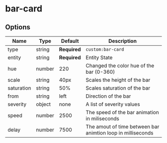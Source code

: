 # bar-card

## Options

| Name | Type | Default | Description
| ---- | ---- | ------- | -----------
| type | string | **Required** | `custom:bar-card`
| entity | string | **Required** | Entity State
| hue | number | 220 | Changed the color hue of the bar (0-360)
| scale | string | 40px | Scales the height of the bar
| saturation | string | 50% | Scales saturation of the bar
| from | string | left | Direction of the bar
| severity | object | none | A list of severity values
| speed | number | 2500 | The speed of the bar animation in miliseconds
| delay | number| 7500 | The amout of time between bar animtion loop in milliseconds
